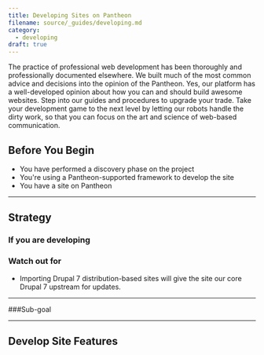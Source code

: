 ```yaml
---
title: Developing Sites on Pantheon
filename: source/_guides/developing.md
category:
  - developing
draft: true
---
```

The practice of professional web development has been thoroughly and professionally documented elsewhere. We built much of the most common advice and decisions into the opinion of the Pantheon. Yes, our platform has a well-developed opinion about how you can and should build awesome websites. Step into our guides and procedures to upgrade your trade. Take your development game to the next level by letting our robots handle the dirty work, so that you can focus on the art and science of web-based communication.

## Before You Begin
 - You have performed a discovery phase on the project
 - You're using a Pantheon-supported framework to develop the site
 - You have a site on Pantheon

<copy this block and follow its structure for each phase in the approach.>

---------------
## Strategy

### If you are developing
### Watch out for

 - Importing Drupal 7 distribution-based sites will give the site our core Drupal 7 upstream for updates.

----

###Sub-goal


----

## Develop Site Features
